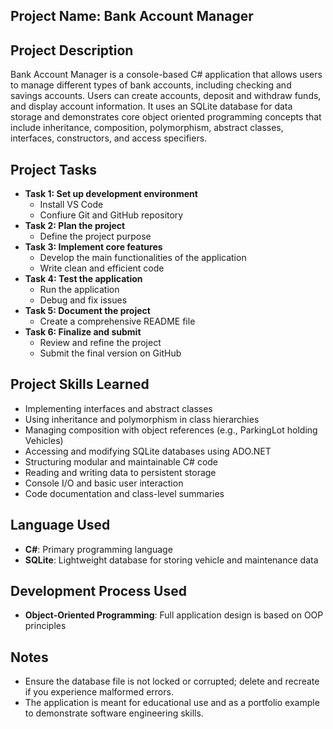 ## Project Name: Bank Account Manager

## Project Description
Bank Account Manager is a console-based C# application that allows users to manage different types of bank accounts, including checking and savings accounts. Users can create accounts, deposit and withdraw funds, and display account information. It uses an SQLite database for data storage and demonstrates core object oriented programming concepts that include inheritance, composition, polymorphism, abstract classes, interfaces, constructors, and access specifiers. 

## Project Tasks
- **Task 1: Set up development environment**
    - Install VS Code
    - Confiure Git and GitHub repository
- **Task 2: Plan the project**
    - Define the project purpose
- **Task 3: Implement core features**
    - Develop the main functionalities of the application
    - Write clean and efficient code
- **Task 4: Test the application**
    - Run the application
    - Debug and fix issues
- **Task 5: Document the project**
    - Create a comprehensive README file
- **Task 6: Finalize and submit**
    - Review and refine the project
    - Submit the final version on GitHub

## Project Skills Learned
- Implementing interfaces and abstract classes
- Using inheritance and polymorphism in class hierarchies
- Managing composition with object references (e.g., ParkingLot holding Vehicles)
- Accessing and modifying SQLite databases using ADO.NET
- Structuring modular and maintainable C# code
- Reading and writing data to persistent storage
- Console I/O and basic user interaction
- Code documentation and class-level summaries

## Language Used
- **C#**: Primary programming language
- **SQLite**: Lightweight database for storing vehicle and maintenance data

## Development Process Used
- **Object-Oriented Programming**: Full application design is based on OOP principles

## Notes
- Ensure the database file is not locked or corrupted; delete and recreate if you experience malformed errors.
- The application is meant for educational use and as a portfolio example to demonstrate software engineering skills.